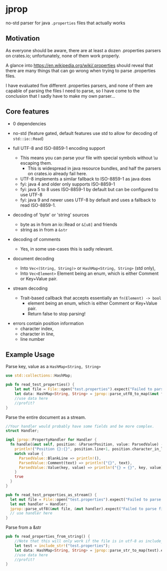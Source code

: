 # jprop
no-std parser for java `.properties` files that actually works 

## Motivation
As everyone should be aware, there are at least a dozen .properties parsers
on crates.io; unfortunately, none of them work properly.

A glance into https://en.wikipedia.org/wiki/.properties should reveal 
that there are many things that can go wrong when trying to parse .properties files.

I have evaluated five different .properties parsers, and none of them are capable of parsing the
files I need to parse, so I have come to the conclusion that I sadly have to make my own parser...

## Core features
* 0 dependencies
* no-std (feature gated, default features use std to allow for decoding of `std::io::Read`)
* full UTF-8 and ISO-8859-1 encoding support
  * This means you can parse your file with special symbols without \u escaping them.
    * This is widespread in java resource bundles, and half the parsers on crates.io already fail here.
  * UTF-8 implements a similar fallback to ISO-8859-1 as java does
  * fyi: java 4 and older only supports ISO-8859-1
  * fyi: java 5 to 8 uses ISO-8859-1 by default but can be configured to use UTF-8
  * fyi: java 9 and newer uses UTF-8 by default and uses a fallback to read ISO-8859-1.

* decoding of 'byte' or 'string' sources
  * byte as in from an io::Read or `&[u8]` and friends
  * string as in from a `&str`

* decoding of comments
  * Yes, in some use-cases this is sadly relevant.

* document decoding
  * Into `Vec<(String, String)>` or `HashMap<String, String>` (std only),
  * Into `Vec<Element>` Element being an enum, which is either Comment or Key+Value pair.

* stream decoding
  * Trait-based callback that accepts essentially an `fn(Element) -> bool`
    * element being an enum, which is either Comment or Key+Value pair.
    * Return false to stop parsing!

+ errors contain position information
  + character index,
  + character in line,
  + line number

## Example Usage

Parse key, value as a `HashMap<String, String>`
```rust
use std::collections::HashMap;

pub fn read_test_properties() {
    let mut file = File::open("test.properties").expect("Failed to parse file");
    let data: HashMap<String, String> = jprop::parse_utf8_to_map(&mut file).expect("Failed to parse file");
    //use data here
    //profit?
}
```

Parse the entire document as a stream.
```rust
//Your handler would probably have some fields and be more complex.
struct Handler;

impl jprop::PropertyHandler for Handler {
  fn handle(&mut self, position: &ParserPosition, value: ParsedValue) -> bool {
    println!("Position {}:{}", position.line+1, position.character_in_line+1);
    match value {
      ParsedValue::BlankLine => println!(),
      ParsedValue::Comment(text) => println!("{}", text),
      ParsedValue::Value(key, value) => println!("{} = {}", key, value),
    }
    true
  }
}

pub fn read_test_properties_as_stream() {
  let mut file = File::open("test.properties").expect("Failed to parse file");
  let mut handler = Handler;
  jprop::parse_utf8(&mut file, &mut handler).expect("Failed to parse file");
  // use handler here
}
```

Parse from a &str
```rust
pub fn read_properties_from_string() {
    //Note that this will only work if the file is in utf-8 as include_str requires that.
    let test = include_str!("test.properties"); 
    let data: HashMap<String, String> = jprop::parse_str_to_map(test).expect("Failed to parse str");
    //use data here
    //profit?
}
```